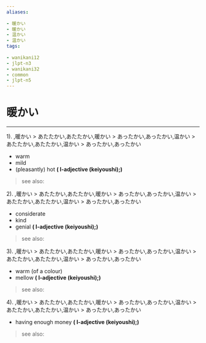 ```yaml
---
aliases:
    
- 暖かい
- 暖かい
- 温かい
- 温かい
tags:
    
- wanikani12
- jlpt-n3
- wanikani32
- common
- jlpt-n5
---
```


# 暖かい
---
1).
,暖かい > あたたかい,あたたかい,暖かい > あったかい,あったかい,温かい > あたたかい,あたたかい,温かい > あったかい,あったかい

- warm
- mild
- (pleasantly) hot
**( I-adjective (keiyoushi);)**
> see also: 
            
2).
,暖かい > あたたかい,あたたかい,暖かい > あったかい,あったかい,温かい > あたたかい,あたたかい,温かい > あったかい,あったかい

- considerate
- kind
- genial
**( I-adjective (keiyoushi);)**
> see also: 
            
3).
,暖かい > あたたかい,あたたかい,暖かい > あったかい,あったかい,温かい > あたたかい,あたたかい,温かい > あったかい,あったかい

- warm (of a colour)
- mellow
**( I-adjective (keiyoushi);)**
> see also: 
            
4).
,暖かい > あたたかい,あたたかい,暖かい > あったかい,あったかい,温かい > あたたかい,あたたかい,温かい > あったかい,あったかい

- having enough money
**( I-adjective (keiyoushi);)**
> see also: 
            